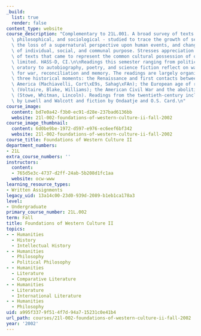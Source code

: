 ```yaml
---
_build:
  list: true
  render: false
content_type: website
course_description: "Complementary to 21L.001. A broad survey of texts - literary,\
  \ philosophical, and sociological - studied to trace the growth of secular humanism,\
  \ the loss of a supernatural perspective upon human events, and changing conceptions\
  \ of individual, social, and communal purpose. Stresses appreciation and analysis\
  \ of texts that came to represent the common cultural possession of our time. Enrollment\
  \ limited. HASS-D, CI.\n\nReadings this semester ranging from political theory and\
  \ oratory to autobiography, poetry, and science fiction reflect on war, motives\
  \ for war, reconciliation and memory. The readings are largely organized around\
  \ three historical moments: the Renaissance and first contacts between Europe and\
  \ America (Machiavelli, Cort\xE9s, Sahag\xFAn); the European age of revolutions\
  \ (Voltaire, Blake, Williams); the American Civil War and the abolition of slavery\
  \ (Stowe, Whitman, Lincoln). Readings from the twentieth-century include poetry\
  \ by Lowell and Walcott and fiction by Ondaatje and O.S. Card.\n"
course_image:
  content: bd7e0a42-f3b0-ec91-d28e-237bad6136bb
  website: 21l-002-foundations-of-western-culture-ii-fall-2002
course_image_thumbnail:
  content: 6d0be9be-1972-d597-e976-ec6eef6bf342
  website: 21l-002-foundations-of-western-culture-ii-fall-2002
course_title: Foundations of Western Culture II
department_numbers:
- 21L
extra_course_numbers: ''
instructors:
  content:
  - 765d5e3c-4737-d2ff-24ab-5b208d1fc1aa
  website: ocw-www
learning_resource_types:
- Written Assignments
legacy_uid: 13a14c00-23d0-939d-2089-b1eb1ca178a3
level:
- Undergraduate
primary_course_number: 21L.002
term: Fall
title: Foundations of Western Culture II
topics:
- - Humanities
  - History
  - Intellectual History
- - Humanities
  - Philosophy
  - Political Philosophy
- - Humanities
  - Literature
  - Comparative Literature
- - Humanities
  - Literature
  - International Literature
- - Humanities
  - Philosophy
uid: a995f337-9f51-4f7d-94a7-15231c0e41b4
url_path: courses/21l-002-foundations-of-western-culture-ii-fall-2002
year: '2002'
---
```


